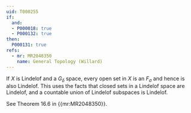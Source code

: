 ```yaml
---
uid: T000255
if:
  and:
  - P000018: true
  - P000132: true
then:
  P000131: true
refs:
  - mr: MR2048350
    name: General Topology (Willard)
---
```


If $X$ is Lindelof and a $G_\delta$ space, every open set in $X$ is an $F_\sigma$ and hence is also Lindelof.
This uses the facts that closed sets in a Lindelof space are Lindelof, and a countable union of Lindelof subspaces is Lindelof.

See Theorem 16.6 in {{mr:MR2048350}}.
